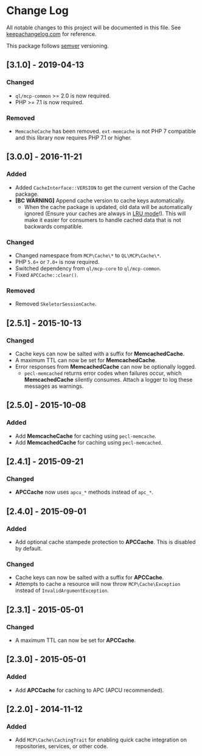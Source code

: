 # Change Log
All notable changes to this project will be documented in this file. See [keepachangelog.com](http://keepachangelog.com) for reference.

This package follows [semver](http://semver.org/) versioning.

## [3.1.0] - 2019-04-13

### Changed
- `ql/mcp-common` >= 2.0 is now required.
- PHP >= 7.1 is now required.

### Removed
- `MemcacheCache` has been removed. `ext-memcache` is not PHP 7 compatible and this library now requires PHP 7.1 or higher.

## [3.0.0] - 2016-11-21

### Added
- Added `CacheInterface::VERSION` to get the current version of the Cache package.
- **[BC WARNING]** Append cache version to cache keys automatically.
    - When the cache package is updated, old data will be automatically ignored
      (Ensure your caches are always in [LRU mode](https://en.wikipedia.org/wiki/Cache_algorithms#LRU)!).
      This will make it easier for consumers to handle cached data that is not backwards compatible.

### Changed
- Changed namespace from `MCP\Cache\*` to `QL\MCP\Cache\*`.
- PHP `5.6+` or `7.0+` is now required.
- Switched dependency from `ql/mcp-core` to `ql/mcp-common`.
- Fixed `APCCache::clear()`.

### Removed

- Removed `SkeletorSessionCache`.

## [2.5.1] - 2015-10-13

### Changed
- Cache keys can now be salted with a suffix for **MemcachedCache**.
- A maximum TTL can now be set for **MemcachedCache**.
- Error responses from **MemcachedCache** can now be optionally logged.
    - `pecl-memcached` returns error codes when failures occur, which **MemcachedCache** silently consumes. Attach
      a logger to log these messages as warnings.

## [2.5.0] - 2015-10-08

### Added
- Add **MemcacheCache** for caching using `pecl-memcache`.
- Add **MemcachedCache** for caching using `pecl-memcached`.

## [2.4.1] - 2015-09-21

### Changed
- **APCCache** now uses `apcu_*` methods instead of `apc_*`.

## [2.4.0] - 2015-09-01

### Added
- Add optional cache stampede protection to **APCCache**. This is disabled by default.

### Changed
- Cache keys can now be salted with a suffix for **APCCache**.
- Attempts to cache a resource will now throw `MCP\Cache\Exception` instead of `InvalidArgumentException`.

## [2.3.1] - 2015-05-01

### Changed
- A maximum TTL can now be set for **APCCache**.

## [2.3.0] - 2015-05-01

### Added
- Add **APCCache** for caching to APC (APCU recommended).

## [2.2.0] - 2014-11-12

### Added
- Add `MCP\Cache\CachingTrait` for enabling quick cache integration on repositories, services, or other code.
